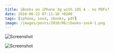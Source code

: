 ```yaml
---
title: iBooks on iPhone 3g with iOS 4 - no PDFs?
date: 2010-06-22 07:11:10 +0200
tags: [iphone, ios4, ibooks, pdf]
image: /images/posts/2010/06/ibooks-ios4-1.png
---
```


![Screenshot](/images/posts/2010/06/ibooks-ios4-1.png)

![Screenshot](/images/posts/2010/06/ibooks-ios4-2.png)
